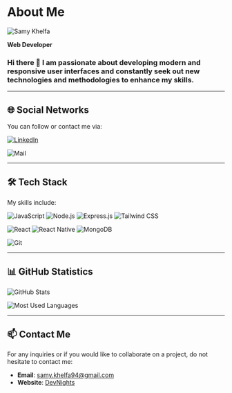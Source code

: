 # About Me

![Samy Khelfa](https://media.licdn.com/dms/image/C4D03AQEClN4Z9jQ-oQ/profile-displayphoto-shrink_800_800/0/1582985498756?e=1720051200&v=beta&t=xVYGdJ8TOakGXouLmD9KFWsF7vGoRQSol9c1BQ1kqLE)

**Web Developer**

### Hi there 👋 I am passionate about developing modern and responsive user interfaces and constantly seek out new technologies and methodologies to enhance my skills.

---

## 🌐 Social Networks

You can follow or contact me via:

[![LinkedIn](https://img.shields.io/badge/LinkedIn-Samy%20Khelfa-blue?style=flat-square&logo=linkedin&logoColor=white)](https://www.linkedin.com/in/samy-khelfa/)

![Mail](https://img.shields.io/badge/Mail-samy.khelfa94%40gmail.com-D14836?style=flat-square&logo=gmail&logoColor=white)

---

## 🛠️ Tech Stack

My skills include:

![JavaScript](https://img.shields.io/badge/-JavaScript-F7DF1E?style=flat-square&logo=javascript&logoColor=black)
![Node.js](https://img.shields.io/badge/-Node.js-43853D?style=flat-square&logo=node.js&logoColor=white)
![Express.js](https://img.shields.io/badge/-Express-000000?style=flat-square&logo=express&logoColor=white)
![Tailwind CSS](https://img.shields.io/badge/-Tailwind_CSS-06B6D4?style=flat-square&logo=tailwind-css&logoColor=white)

![React](https://img.shields.io/badge/-React-20232A?style=flat-square&logo=react&logoColor=61DAFB)
![React Native](https://img.shields.io/badge/-React_Native-20232A?style=flat-square&logo=react&logoColor=61DAFB)
![MongoDB](https://img.shields.io/badge/-MongoDB-4EA94B?style=flat-square&logo=mongodb&logoColor=white)

![Git](https://img.shields.io/badge/-Git-F05032?style=flat-square&logo=git&logoColor=white)

---

## 📊 GitHub Statistics

![GitHub Stats](https://github-readme-stats.vercel.app/api?username=SamyKhelfa&show_icons=true&theme=tokyonight)

![Most Used Languages](https://github-readme-stats.vercel.app/api/top-langs/?username=SamyKhelfa&layout=compact&theme=tokyonight)

---

## 📫 Contact Me

For any inquiries or if you would like to collaborate on a project, do not hesitate to contact me:
- **Email**: [samy.khelfa94@gmail.com](mailto:samy.khelfa94@gmail.com)
- **Website**: [DevNights](https://www.devnights.com)
